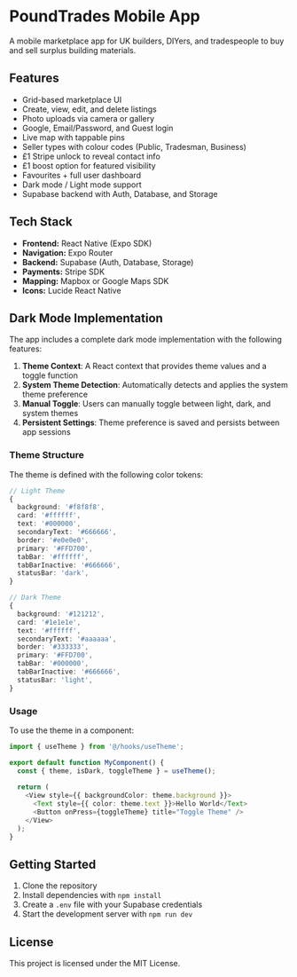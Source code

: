 # PoundTrades Mobile App

A mobile marketplace app for UK builders, DIYers, and tradespeople to buy and sell surplus building materials.

## Features

- Grid-based marketplace UI
- Create, view, edit, and delete listings
- Photo uploads via camera or gallery
- Google, Email/Password, and Guest login
- Live map with tappable pins
- Seller types with colour codes (Public, Tradesman, Business)
- £1 Stripe unlock to reveal contact info
- £1 boost option for featured visibility
- Favourites + full user dashboard
- Dark mode / Light mode support
- Supabase backend with Auth, Database, and Storage

## Tech Stack

- **Frontend:** React Native (Expo SDK)
- **Navigation:** Expo Router
- **Backend:** Supabase (Auth, Database, Storage)
- **Payments:** Stripe SDK
- **Mapping:** Mapbox or Google Maps SDK
- **Icons:** Lucide React Native

## Dark Mode Implementation

The app includes a complete dark mode implementation with the following features:

1. **Theme Context**: A React context that provides theme values and a toggle function
2. **System Theme Detection**: Automatically detects and applies the system theme preference
3. **Manual Toggle**: Users can manually toggle between light, dark, and system themes
4. **Persistent Settings**: Theme preference is saved and persists between app sessions

### Theme Structure

The theme is defined with the following color tokens:

```typescript
// Light Theme
{
  background: '#f8f8f8',
  card: '#ffffff',
  text: '#000000',
  secondaryText: '#666666',
  border: '#e0e0e0',
  primary: '#FFD700',
  tabBar: '#ffffff',
  tabBarInactive: '#666666',
  statusBar: 'dark',
}

// Dark Theme
{
  background: '#121212',
  card: '#1e1e1e',
  text: '#ffffff',
  secondaryText: '#aaaaaa',
  border: '#333333',
  primary: '#FFD700',
  tabBar: '#000000',
  tabBarInactive: '#666666',
  statusBar: 'light',
}
```

### Usage

To use the theme in a component:

```typescript
import { useTheme } from '@/hooks/useTheme';

export default function MyComponent() {
  const { theme, isDark, toggleTheme } = useTheme();
  
  return (
    <View style={{ backgroundColor: theme.background }}>
      <Text style={{ color: theme.text }}>Hello World</Text>
      <Button onPress={toggleTheme} title="Toggle Theme" />
    </View>
  );
}
```

## Getting Started

1. Clone the repository
2. Install dependencies with `npm install`
3. Create a `.env` file with your Supabase credentials
4. Start the development server with `npm run dev`

## License

This project is licensed under the MIT License.